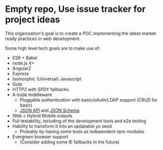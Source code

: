 # Empty repo, Use issue tracker for project ideas

This organization's goal is to create a POC implementing the latest market ready practices in web development.

Some high level tech goals are to make use of:
- ES6 + Babel
- node.js 4+
- Angular2
- Express
- Isomorphic (Universal) Javascript
- Gulp
- HTTP2 with SPDY fallbacks
- A node middleware
  - Pluggable authentication with basic/oAuth/LDAP support (CRUD for basic)
  - [JSON API](http://jsonapi.org/) and [JSON Schema](http://jsonschema.net/)
- Web + Hybrid Mobile outputs
- Full testability, including of the development tools and e2e testing
- Hability to transform it into an updatable yo seed
  - Probably by having some tools as independent npm modules
- Evergreen browser support
  - (Consider adding some IE fallbacks in the future)
